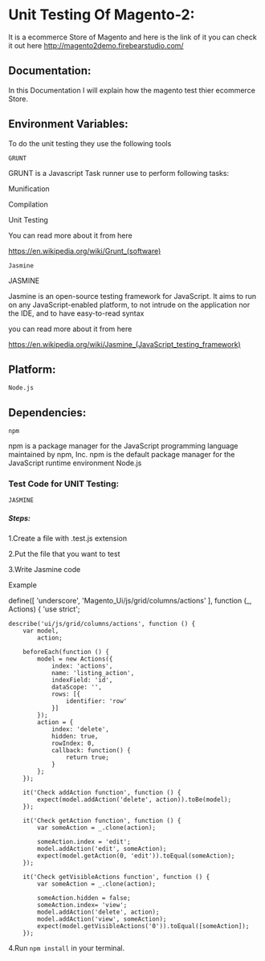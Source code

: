 
# Unit Testing Of Magento-2:

It is a ecommerce Store of Magento and here is the link of it you can check it out here
http://magento2demo.firebearstudio.com/



## Documentation:

In this Documentation I will explain how the magento test
thier ecommerce Store.





## Environment Variables:

To do the unit testing they use the following tools

`GRUNT`

GRUNT is a Javascript Task runner use to perform 
following tasks:

Munification

Compilation

Unit Testing

You can read more about it from here

https://en.wikipedia.org/wiki/Grunt_(software)

`Jasmine`

JASMINE 

Jasmine is an open-source testing framework for JavaScript. 
It aims to run on any JavaScript-enabled platform, 
to not intrude on the application nor the IDE, 
and to have easy-to-read syntax

you can read more about it from here

https://en.wikipedia.org/wiki/Jasmine_(JavaScript_testing_framework)





## Platform:

`Node.js`




## Dependencies:

`npm`

npm is a package manager for the JavaScript
 programming language maintained by npm, Inc. 
 npm is the default package manager for the 
 JavaScript runtime environment Node.js
 
 
 
 
### Test Code for UNIT Testing: 

`JASMINE`
##### Steps:

1.Create a file with .test.js extension

2.Put the file that you want to test

3.Write Jasmine code 

Example

define([
    'underscore',
    'Magento_Ui/js/grid/columns/actions'
], function (_, Actions) {
    'use strict';

    describe('ui/js/grid/columns/actions', function () {
        var model,
            action;

        beforeEach(function () {
            model = new Actions({
                index: 'actions',
                name: 'listing_action',
                indexField: 'id',
                dataScope: '',
                rows: [{
                    identifier: 'row'
                }]
            });
            action = {
                index: 'delete',
                hidden: true,
                rowIndex: 0,
                callback: function() {
                    return true;
                }
            };
        });

        it('Check addAction function', function () {
            expect(model.addAction('delete', action)).toBe(model);
        });

        it('Check getAction function', function () {
            var someAction = _.clone(action);

            someAction.index = 'edit';
            model.addAction('edit', someAction);
            expect(model.getAction(0, 'edit')).toEqual(someAction);
        });

        it('Check getVisibleActions function', function () {
            var someAction = _.clone(action);

            someAction.hidden = false;
            someAction.index= 'view';
            model.addAction('delete', action);
            model.addAction('view', someAction);
            expect(model.getVisibleActions('0')).toEqual([someAction]);
        });




4.Run `npm install` in your terminal.

